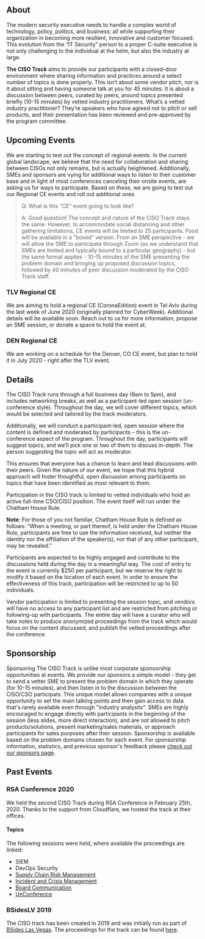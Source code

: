 ## About

The modern security executive needs to handle a complex world of technology, policy, politics, and business; all while supporting their organization in becoming more resilient, innovative and customer focused. This evolution from the “IT Security” person to a proper C-suite executive is not only challenging to the individual at the helm, but also the industry at large.

**The CISO Track** aims to provide our participants with a closed-door environment where sharing information and practices around a select number of topics is done properly. This isn’t about some vendor pitch, nor is it about sitting and having someone talk at you for 45 minutes. It is about a discussion between peers, curated by peers, around topics presented briefly (10-15 minutes) by vetted industry practitioners. What’s a vetted industry practitioner? They’re speakers who have agreed not to pitch or sell products, and their presentation has been reviewed and pre-approved by the program committee.

## Upcoming Events
We are starting to test out the concept of regional events. In the current global landscape, we believe that the need for collaboration and sharing between CISOs not only remains, but is actually heightened. Additionally, SMEs and sponsors are vying for additional ways to listen to their customer base and in light of most conferences canceling their onsite events, are asking us for ways to participate.
Based on these, we are going to test out our Regional CE events and roll out additional ones 

> Q: What is this "CE" event going to look like? 
>
> A: Good question! The concept and nature of the CISO Track stays the same. However, to accommodate social distancing and other gathering limitations, CE events will be limited to 25 participants. Food will be available in a "boxed" version. From an SME perspective - we will allow the SME to participate through Zoom (as we understand that SMEs are limited and typically bound to a particular geography) - but the same format applies - 10-15 minutes of the SME presenting the problem domain and bringing up proposed discussion topics, followed by 40 minutes of peer discussion moderated by the CISO Track staff.

### TLV Regional CE
We are aiming to hold a regional CE (CoronaEdition) event in Tel Aviv during the last week of June 2020 (originally planned for CyberWeek). Additional details will be available soon. Reach out to us for more information, propose an SME session, or donate a space to hold the event at.

### DEN Regional CE
We are working on a schedule for the Denver, CO CE event, but plan to hold it in July 2020 - right after the TLV event.

## Details

The CISO Track runs through a full business day (9am to 5pm), and includes networking breaks, as well as a participant-led open session (un-conference style). Throughout the day, we will cover different topics, which would be selected and tailored by the track moderators.

Additionally, we will conduct a participant-led, open session where the content is defined and moderated by participants – this is the un-conference aspect of the program. Throughout the day, participants will suggest topics, and we’ll pick one or two of them to discuss in-depth. The person suggesting the topic will act as moderator.

This ensures that everyone has a chance to learn and lead discussions with their peers. Given the nature of our event, we hope that this hybrid approach will foster thoughtful, open discussion among participants on topics that have been identified as most relevant to them.

Participation in the CISO track is limited to vetted individuals who hold an active full-time CSO/CISO position. The event itself will run  under the Chatham House Rule.

**Note**: For those of you not familiar, Chatham House Rule is defined as follows: “When a meeting, or part thereof, is held under the Chatham House Rule, participants are free to use the information received, but neither the identity nor the affiliation of the speaker(s), nor that of any other participant, may be revealed.”

Participants are expected to be highly engaged and contribute to the discussions held during the day in a meaningful way. The cost of entry to the event is currently $250 per participant, but we reserve the right to modify it based on the location of each event. In order to ensure the effectiveness of this track, participation will be restricted to up to 50 individuals.

Vendor participation is limited to presenting the session topic, and vendors will have no access to any participant list and are restricted from pitching or following-up with participants. The entire day will have a curator who will take notes to produce anonymized proceedings from the track which would focus on the content discussed, and publish the vetted proceedings after the conference.

## Sponsorship
Sponsoring The CISO Track is unlike most corporate sponsorship opportunities at events. We provide our sponsors a simple model - they get to send a vetter SME to present the problem domain in which they operate (for 10-15 minutes), and then listen in to the discussion between the CISO/CSO participats. This unique model allows companies with a unique opportunity to set the main talking points and then gain access to data that's rarely available even through "industry analysits". SMEs are highly encouraged to engage directly with participants in the beginning of the session (less slides, more direct interaction), and are not allowed to pitch products/solutions, present marketing/sales materials, or approach participants for sales purposes after their session.
Sponsorship is available based on the problem domains chosen for each event.
For sponsorship information, statistics, and previous sponsor's feedback please [check out our sponsors page](sponsors).

## Past Events
### RSA Conference 2020
We held the second CISO Track during RSA Conference in February 25th, 2020. Thanks to the support from Cloudflare, we hosted the track at their offices.

#### Topics ####
The following sessions were held, where available the proceedings are linked:
+ SIEM
+ DevOps Security
+ [Supply Chain Risk Management](docs/CISOTrackRSA2020-3-SupplyChainRiskManagement.pdf)
+ [Incident and Crisis Management](docs/CISOTrackRSA2020-4-IncidentCrisisManagement.pdf)
+ [Board Communication](docs/CISOTrackRSA2020-5-BoardCommunications.pdf)
+ [UnConference](docs/CISOTrackRSA2020-6-UnconferenceClosing.pdf)

### BSidesLV 2019
The CISO track has been created in 2019 and was initially run as part of [BSides Las Vegas](https://www.bsideslv.org/ciso-track/).
The proceedings for the track can be found [here](docs/CISOTrack-BSidesLV2019.pdf).
